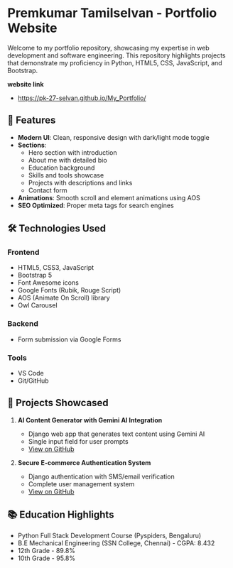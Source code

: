 # Premkumar Tamilselvan - Portfolio Website

Welcome to my portfolio repository, showcasing my expertise in web development and software engineering. This repository highlights projects that demonstrate my proficiency in Python, HTML5, CSS, JavaScript, and Bootstrap.

**website link**
- https://pk-27-selvan.github.io/My_Portfolio/

## 🌟 Features

- **Modern UI**: Clean, responsive design with dark/light mode toggle
- **Sections**:
  - Hero section with introduction
  - About me with detailed bio
  - Education background
  - Skills and tools showcase
  - Projects with descriptions and links
  - Contact form
- **Animations**: Smooth scroll and element animations using AOS
- **SEO Optimized**: Proper meta tags for search engines

## 🛠️ Technologies Used

### Frontend
- HTML5, CSS3, JavaScript
- Bootstrap 5
- Font Awesome icons
- Google Fonts (Rubik, Rouge Script)
- AOS (Animate On Scroll) library
- Owl Carousel

### Backend
- Form submission via Google Forms

### Tools
- VS Code
- Git/GitHub


## 🚀 Projects Showcased

1. **AI Content Generator with Gemini AI Integration**
   - Django web app that generates text content using Gemini AI
   - Single input field for user prompts
   - [View on GitHub](https://github.com/PK-27-SELVAN/Text-Content-Generator-Using-Gemini-AI.git)

2. **Secure E-commerce Authentication System**
   - Django authentication with SMS/email verification
   - Complete user management system
   - [View on GitHub](https://github.com/PK-27-SELVAN/Authentication-System-using-Django.git)



## 📚 Education Highlights

- Python Full Stack Development Course (Pyspiders, Bengaluru)
- B.E Mechanical Engineering (SSN College, Chennai) - CGPA: 8.432
- 12th Grade - 89.8%
- 10th Grade - 95.8%

